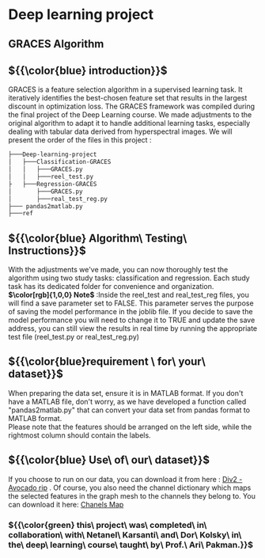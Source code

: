 # Deep learning project
## GRACES Algorithm  
## ${{\color{blue} introduction}}$
GRACES is a feature selection algorithm in a supervised learning task. It iteratively identifies the best-chosen feature set that results in the largest discount in optimization loss.
The GRACES framework was compiled during the final project of the Deep Learning course. We made adjustments to the original algorithm to adapt it to handle additional learning tasks, especially dealing with tabular data derived from hyperspectral images.
We will present the order of the files in this project : 
```bash
├───Deep-learning-project
│   ├───Classification-GRACES
│   │   ├───GRACES.py
│   │   ├───reel_test.py
├   ├───Regression-GRACES
│       ├───GRACES.py
│       ├───real_test_reg.py
├─── pandas2matlab.py
├───ref
```
## ${{\color{blue} Algorithm\ Testing\ Instructions}}$
With the adjustments we've made, you can now thoroughly test the algorithm using two study tasks: classification and regression. Each study task has its dedicated folder for convenience and organization.<br/>
**$\color[rgb]{1,0,0} Note$** :Inside the reel_test and real_test_reg files, you will find a save parameter set to FALSE. This parameter serves the purpose of saving the model performance in the joblib file. If you decide to save the model performance you will need to change it to TRUE and update the save address, you can still view the results in real time by running the appropriate test file (reel_test.py or real_test_reg.py)
<br/>
## ${{\color{blue}requirement \ for\ your\ dataset}}$
When preparing the data set, ensure it is in MATLAB format. If you don't have a MATLAB file, don't worry, as we have developed a function called "pandas2matlab.py" that can convert your data set from pandas format to MATLAB format.<br/>
Please note that the features should be arranged on the left side, while the rightmost column should contain the labels.
## ${{\color{blue} Use\ of\ our\ dataset}}$
If you choose to run on our data, you can download it from here :  [Div2 - Avocado rip](https://drive.google.com/file/d/1BSMCcL70B7l2qSsFt9UuDqZE9YH7ex_a/view?usp=sharing) .
Of course, you also need the channel dictionary which maps the selected features in the graph mesh to the channels they belong to. You can download it here: [Chanels Map](https://drive.google.com/file/d/1WDFbvx429OtqBGTwOGFOtsu0nm_Wv6UA/view?usp=sharing) 

### ${{\color{green} this\ project\ was\ completed\ in\ collaboration\ with\ Netanel\ Karsanti\ and\ Dor\ Kolsky\ in\ the\ deep\ learning\ course\ taught\ by\ Prof.\ Ari\ Pakman.}}$
